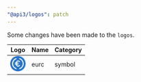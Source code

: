 ```yaml
---
"@api3/logos": patch
---
```


Some changes have been made to the `logos`.

|Logo|Name|Category|
|---|---|---|
|<img src="./raw/symbols/eurc.svg" width="36" alt="">|eurc|symbol|
